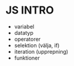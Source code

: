 # JS INTRO


* variabel
* datatyp
* operatorer
* selektion (välja, if)
* iteration (upprepning)
* funktioner